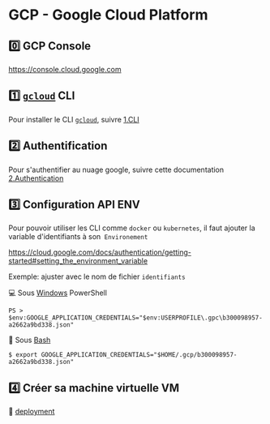 # GCP - Google Cloud Platform

## :zero: GCP Console

https://console.cloud.google.com


## :one: [`gcloud`](https://cloud.google.com/sdk/gcloud) CLI

Pour installer le CLI [`gcloud`](https://cloud.google.com/sdk/gcloud), suivre [1.CLI](1.CLI)

## :two: Authentification

Pour s'authentifier au nuage google, suivre cette documentation [2.Authentication](2.Authentication)


## :three: Configuration API ENV

Pour pouvoir utiliser les CLI comme `docker` ou `kubernetes`, il faut ajouter la variable d'identifiants à son` Environement`

https://cloud.google.com/docs/authentication/getting-started#setting_the_environment_variable

Exemple: ajuster avec le nom de fichier `identifiants`

:computer: Sous [Windows](https://cloud.google.com/docs/authentication/production#windows) PowerShell 

```
PS > $env:GOOGLE_APPLICATION_CREDENTIALS="$env:USERPROFILE\.gpc\b300098957-a2662a9bd338.json"
```

:apple: Sous [Bash](https://cloud.google.com/docs/authentication/production#linux-or-macos)

```
$ export GOOGLE_APPLICATION_CREDENTIALS="$HOME/.gcp/b300098957-a2662a9bd338.json"
```

## :four: Créer sa machine virtuelle VM

:pushpin: [deployment](deployment)




